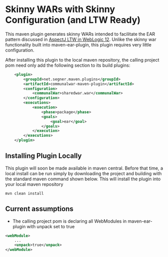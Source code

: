 Skinny WARs with Skinny Configuration (and LTW Ready)
=====================================================

This maven plugin generates skinny WARs intended to facilitate the EAR pattern discussed in [AspectJ LTW in WebLogic 12](https://github.com/asegner/spring-ltw-weblogic).
Unlike the skinny war functionality built into maven-ear-plugin, this plugin requires very little configuration.

After installing this plugin to the local maven repository, the calling project pom need only add the following section to its build plugins:
```xml
    <plugin>
        <groupId>net.segner.maven.plugins</groupId>
        <artifactId>communalwar-maven-plugin</artifactId>
        <configuration>
            <communalWar>sharedwar.war</communalWar>
        </configuration>
        <executions>
            <execution>
                <phase>package</phase>
                <goals>
                    <goal>ear</goal>
                </goals>
            </execution>
        </executions>
    </plugin>

```

Installing Plugin Locally
--------------------------------------------------

This plugin will soon be made available in maven central. Before that time, a local install can be run simply by downloading the project and building with
the standard maven command shown below. This will install the plugin into your local maven repository

```
mvn clean install
```

Current assumptions
--------------------------------------------------
* The calling project pom is declaring all WebModules in maven-ear-plugin with unpack set to true
```xml
<webModule>
    ...
    <unpack>true</unpack>
</webModule>
```
